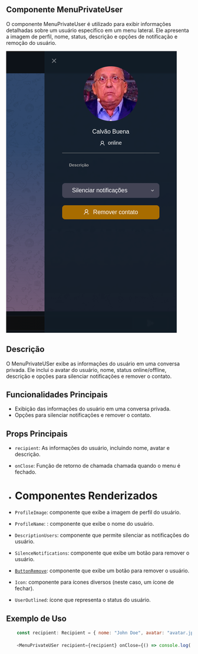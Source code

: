 ## **Componente MenuPrivateUser**
O componente MenuPrivateUser é utilizado para exibir informações detalhadas sobre um usuário específico em um menu lateral. Ele apresenta a imagem de perfil, nome, status, descrição e opções de notificação e remoção do usuário.

![Texto alternativo](../../../../../imagens/menuinfoprivate.png)

## **Descrição**
O MenuPrivateUSer exibe as informações do usuário em uma conversa privada. Ele inclui o avatar do usuário, nome, status online/offline, descrição e opções para silenciar notificações e remover o contato.
## **Funcionalidades Principais**
- Exibição das informações do usuário em uma conversa privada.
- Opções para silenciar notificações e remover o contato.

## **Props Principais**
- `recipient`:  As informações do usuário, incluindo nome, avatar e descrição.
- `onClose`: Função de retorno de chamada chamada quando o menu é fechado.

- # **Componentes Renderizados**
- `ProfileImage`: componente que exibe a imagem de perfil do usuário.
- `ProfileName`: : componente que exibe o nome do usuário.
- `DescriptionUsers`: componente que permite silenciar as notificações do usuário.
- `SilenceNotifications`:  componente que exibe um botão para remover o usuário.
- [`ButtonRemove`](../Components/ButtonRemoveContact/ButtonRemoveContact.md):  componente que exibe um botão para remover o usuário.
- `Icon`: componente para ícones diversos (neste caso, um ícone de fechar).
- `UserOutlined`:  ícone que representa o status do usuário.
## **Exemplo de Uso**
```javascript
    const recipient: Recipient = { nome: "John Doe", avatar: "avatar.jpg", descricao: "Lorem ipsum dolor sit amet" }

    <MenuPrivateUSer recipient={recipient} onClose={() => console.log('Fechado')} />
```